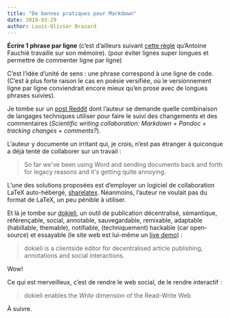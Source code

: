 ```yaml
---
title: "De bonnes pratiques pour Markdown"
date: 2019-03-29
author: Louis-Olivier Brasard
---
```


**Écrire 1 phrase par ligne** (c’est d’ailleurs suivant [cette règle](https://dlis.hypotheses.org/4381#%C3%A9crire) qu’Antoine Fauchié travaille sur son mémoire).
(pour éviter lignes super longues et permettre de commenter ligne par ligne)

C’est l’idée d’unité de sens : une phrase correspond à une ligne de code.
(C’est à plus forte raison le cas en poésie versifiée, où le versionnement ligne par ligne conviendrait encore mieux qu’en prose avec de longues phrases suivies).

Je tombe sur un [post Reddit](https://www.reddit.com/r/selfhosted/comments/99z1hm/scientific_writing_collaboration_markdown_pandoc/) dont l’auteur se demande quelle combinaison de langages techniques utiliser pour faire le suivi des changements et des commentaires (*Scientific writing collaboration: Markdown + Pandoc + tracking changes + comments?*).

L’auteur y documente un irritant qui, je crois, n’est pas étranger à quiconque a déjà tenté de collaborer sur un travail :

> So far we've been using Word and sending documents back and forth for legacy reasons and it's getting quite annoying.

L’une des solutions proposées est d’employer un logiciel de collaboration LaTeX auto-hébergé, [sharelatex](https://github.com/sharelatex/sharelatex).
Néanmoins, l’auteur ne voulait pas du format de LaTeX, un peu pénible à utiliser.

Et là je tombe sur [dokieli](https://dokie.li/), un outil de publication décentralisé, sémantique, référençable, social, annotable, sauvegardable, remixable, adaptable (habillable, themable), notifiable, (techniquement) hackable (car open-source) et essayable (le site web est lui-même un [live demo](https://dokie.li/)) :

> dokieli is a clientside editor for decentralised article publishing, annotations and social interactions.

Wow!

Ce qui est merveilleux, c’est de rendre le web social, de le rendre interactif : 

> dokieli enables the *Write* dimension of the Read-Write Web

À suivre.